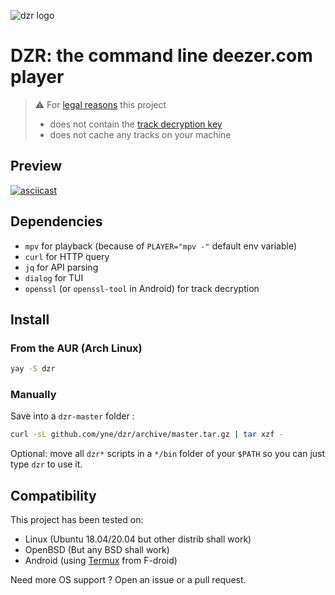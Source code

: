 ![dzr logo](.github/.logo.svg)

# DZR: the command line deezer.com player

> ⚠️ For [legal reasons](https://github.com/github/dmca/blob/master/2021/02/2021-02-10-deezer.md) this project
> - does not contain the [track decryption key](https://github.com/yne/dzr/wiki)
> - does not cache any tracks on your machine

## Preview
[![asciicast](https://asciinema.org/a/406758.svg)](https://asciinema.org/a/406758)

## Dependencies

- `mpv` for playback (because of `PLAYER="mpv -"` default env variable)
- `curl` for HTTP query
- `jq` for API parsing
- `dialog` for TUI
- `openssl` (or `openssl-tool` in Android) for track decryption

## Install

### From the AUR (Arch Linux)

```sh
yay -S dzr
```

### Manually

Save into a `dzr-master` folder :

```bash
curl -sL github.com/yne/dzr/archive/master.tar.gz | tar xzf -
```

Optional: move all `dzr*` scripts in a `*/bin` folder of your `$PATH` so you can just type `dzr` to use it.

## Compatibility

This project has been tested on:
- Linux (Ubuntu 18.04/20.04 but other distrib shall work)
- OpenBSD (But any BSD shall work)
- Android (using [Termux](https://termux.com/) from F-droid)

Need more OS support ? Open an issue or a pull request.
